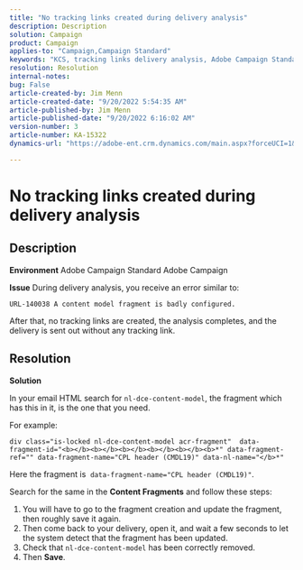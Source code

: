 ```yaml
---
title: "No tracking links created during delivery analysis"
description: Description
solution: Campaign
product: Campaign
applies-to: "Campaign,Campaign Standard"
keywords: "KCS, tracking links delivery analysis, Adobe Campaign Standard, Adobe Campaign, error, HTML, fragment"
resolution: Resolution
internal-notes: 
bug: False
article-created-by: Jim Menn
article-created-date: "9/20/2022 5:54:35 AM"
article-published-by: Jim Menn
article-published-date: "9/20/2022 6:16:02 AM"
version-number: 3
article-number: KA-15322
dynamics-url: "https://adobe-ent.crm.dynamics.com/main.aspx?forceUCI=1&pagetype=entityrecord&etn=knowledgearticle&id=61d287ae-a838-ed11-9db1-0022480866ad"

---
```

# No tracking links created during delivery analysis

## Description


<b>Environment</b>
 Adobe Campaign Standard
 Adobe Campaign

<b>Issue</b>
 During delivery analysis, you receive an error similar to:


```
URL-140038 A content model fragment is badly configured.
```


After that, no tracking links are created, the analysis completes, and the delivery is sent out without any tracking link.


## Resolution


<b>Solution</b>

In your email HTML search for `nl-dce-content-model`, the fragment which has this in it, is the one that you need.

For example:


```
div class="is-locked nl-dce-content-model acr-fragment"  data-fragment-id="<b></b><b></b><b></b><b></b><b></b><b>*" data-fragment-ref="" data-fragment-name="CPL header (CMDL19)" data-nl-name="</b>*"
```


Here the fragment is  `data-fragment-name="CPL header (CMDL19)"`.

Search for the same in the <b>Content Fragments</b> and follow these steps:

1. You will have to go to the fragment creation and update the fragment, then roughly save it again.
2. Then come back to your delivery, open it, and wait a few seconds to let the system detect that the fragment has been updated.
3. Check that `nl-dce-content-model` has been correctly removed.
4. Then <b>Save</b>.

